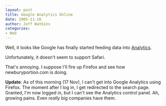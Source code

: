 ```yaml
---
layout: post
title: Google Analytics Online
date: 2005-11-16
author: Jeff Watkins
categories:
- Web
---
```


Well, it looks like Google has finally started feeding data into [Analytics](http://www.google.com/analytics/).

Unfortunately, it doesn't seem to support Safari.

That's annoying. I suppose I'll fire up Firefox and see how newburyportion.com is doing.

**Update**: As of this morning (17 Nov), I can't get into Google Analytics using Firefox. The moment after I log in, I get redirected to the search page. Granted, I'm now logged in, but I can't see the Analytics control panel. Ah, growing pains. Even *really* big companies have them.
